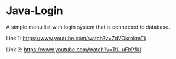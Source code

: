 # Java-Login

A simple menu list with login system that is connected to database.

Link 1: https://www.youtube.com/watch?v=ZdVOkrbkmTk

Link 2: https://www.youtube.com/watch?v=TtL-uFbPfKI
